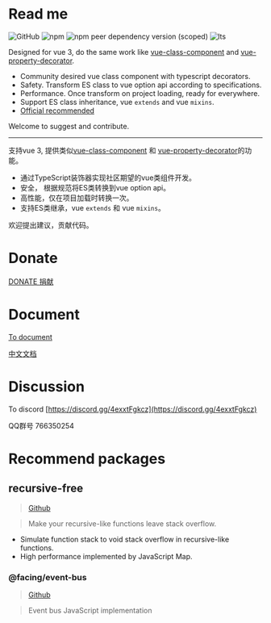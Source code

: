 # Read me

![GitHub](https://img.shields.io/github/license/facing-dev/vue-facing-decorator) ![npm](https://img.shields.io/npm/v/vue-facing-decorator) ![npm peer dependency version (scoped)](https://img.shields.io/npm/dependency-version/vue-facing-decorator/peer/vue) ![lts](https://img.shields.io/badge/LTS-prepared-blue)

Designed for vue 3, do the same work like [vue-class-component](https://github.com/vuejs/vue-class-component) and [vue-property-decorator](https://github.com/kaorun343/vue-property-decorator).

* Community desired vue class component with typescript decorators.
* Safety. Transform ES class to vue option api according to specifications.
* Performance. Once transform on project loading, ready for everywhere.
* Support ES class inheritance, vue `extends` and vue `mixins`.
* [Official recommended](https://class-component.vuejs.org)


Welcome to suggest and contribute.

-----------------

支持vue 3, 提供类似[vue-class-component](https://github.com/vuejs/vue-class-component) 和 [vue-property-decorator](https://github.com/kaorun343/vue-property-decorator)的功能。

* 通过TypeScript装饰器实现社区期望的vue类组件开发。
* 安全， 根据规范将ES类转换到vue option api。
* 高性能，仅在项目加载时转换一次。
* 支持ES类继承，vue `extends` 和 vue `mixins`。

欢迎提出建议，贡献代码。

# Donate

[DONATE 捐献](https://facing-dev.github.io/vue-facing-decorator/donate/donate.html)

# Document

[To document](https://facing-dev.github.io/vue-facing-decorator/#/)

[中文文档](https://facing-dev.github.io/vue-facing-decorator/#/zh-cn/readme)

# Discussion

To discord [https://discord.gg/4exxtFgkcz](https://discord.gg/4exxtFgkcz)

QQ群号 766350254

# Recommend packages

## recursive-free

> [Github](https://github.com/facing-dev/recursive-free)

> Make your recursive-like functions leave stack overflow.

* Simulate function stack to void stack overflow in recursive-like functions.
* High performance implemented by JavaScript Map.


### @facing/event-bus

> [Github](https://github.com/facing-dev/event-bus)

> Event bus JavaScript implementation
